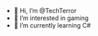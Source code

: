 - 👋 Hi, I’m @TechTerror
- 👀 I’m interested in gaming
- 🌱 I’m currently learning C#

<!---
TechTerror/TechTerror is a ✨ special ✨ repository because its `README.md` (this file) appears on your GitHub profile.
You can click the Preview link to take a look at your changes.
--->
